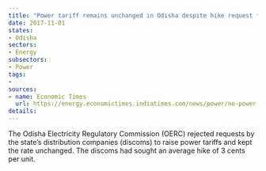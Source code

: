 ```yaml
---
title: "Power tariff remains unchanged in Odisha despite hike request from utilities"
date: 2017-11-01
states:
- Odisha
sectors:
- Energy
subsectors:
- Power
tags:
- 
sources:
- name: Economic Times
  url: https://energy.economictimes.indiatimes.com/news/power/no-power-tariff-hike-in-odisha/61254519
details:
---
```


The Odisha Electricity Regulatory Commission (OERC) rejected requests by the state’s distribution companies (discoms) to raise power tariffs and kept the rate unchanged. The discoms had sought an average hike of 3 cents per unit. 

